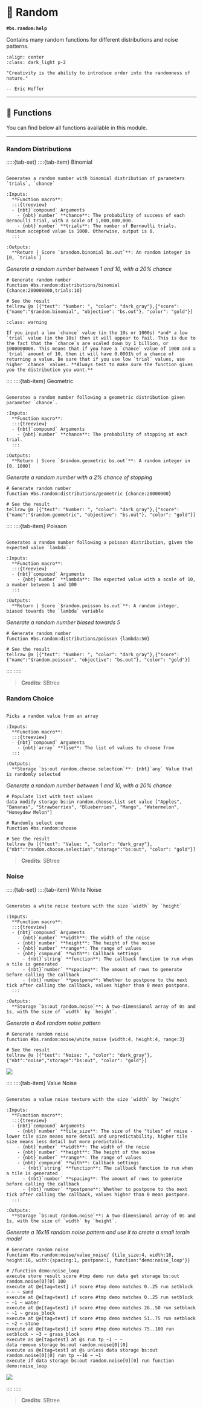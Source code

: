 # 🎲 Random

**`#bs.random:help`**

Contains many random functions for different distributions and noise patterns.

```{image} /_imgs/modules/random.png
:align: center
:class: dark_light p-2
```

```{epigraph}
"Creativity is the ability to introduce order into the randomness of nature."

-- Eric Hoffer
```

---

## 🔧 Functions

You can find below all functions available in this module.

---

### Random Distributions

:::::{tab-set}
::::{tab-item} Binomial

```{function} #bs.random:distributions/binomial {chance:<chance>,trials:<trials>}

Generates a random number with binomial distribution of parameters `trials`, `chance`

:Inputs:
  **Function macro**:
  :::{treeview}
  - {nbt}`compound` Arguments
    - {nbt}`number` **chance**: The probability of success of each Bernoulli trial, with a scale of 1,000,000,000.
    - {nbt}`number` **trials**: The number of Bernoulli trials. Maximum accepted value is 1000. Otherwise, output is 0.
  :::

:Outputs:
  **Return | Score `$random.binomial bs.out`**: An random integer in [0, `trials`]
```

*Generate a random number between 1 and 10, with a 20% chance*

```mcfunction
# Generate random number
function #bs.random:distributions/binomial {chance:200000000,trials:10}

# See the result
tellraw @a [{"text": "Number: ", "color": "dark_gray"},{"score":{"name":"$random.binomial", "objective": "bs.out"}, "color": "gold"}]
```

```{admonition} Low chance values appear to fail
:class: warning

If you input a low `chance` value (in the 10s or 1000s) *and* a low `trial` value (in the 10s) then it will appear to fail. This is due to the fact that the `chance`s are scaled down by 1 billion, or 1000000000. This means that if you have a `chance` value of 1000 and a `trial` amount of 10, then it will have 0.0001% of a chance of returning a value. Be sure that if you use low `trial` values, use higher `chance` values. **Always test to make sure the function gives you the distribution you want.**
```

::::
::::{tab-item} Geometric

```{function} #bs.random:distributions/geometric {chance:<chance>}

Generates a random number following a geometric distribution given parameter `chance`.

:Inputs:
  **Function macro**:
  :::{treeview}
  - {nbt}`compound` Arguments
    - {nbt}`number` **chance**: The probability of stopping at each trial.
  :::

:Outputs:
  **Return | Score `$random.geometric bs.out`**: A random integer in [0, 1000]
```

*Generate a random number with a 2% chance of stopping*

```mcfunction
# Generate random number
function #bs.random:distributions/geometric {chance:20000000}

# See the result
tellraw @a [{"text": "Number: ", "color": "dark_gray"},{"score":{"name":"$random.geometric", "objective": "bs.out"}, "color": "gold"}]
```

::::
::::{tab-item} Poisson

```{function} #bs.random:distributions/poisson {lambda:<lambda>}

Generates a random number following a poisson distribution, given the expected value `lambda`.

:Inputs:
  **Function macro**:
  :::{treeview}
  - {nbt}`compound` Arguments
    - {nbt}`number` **lambda**: The expected value with a scale of 10, a number between 1 and 100
  :::

:Outputs:
  **Return | Score `$random.poisson bs.out`**: A random integer, biased towards the `lambda` variable
```

*Generate a random number biased towards 5*

```mcfunction
# Generate random number
function #bs.random:distributions/poisson {lambda:50}

# See the result
tellraw @a [{"text": "Number: ", "color": "dark_gray"},{"score":{"name":"$random.poisson", "objective": "bs.out"}, "color": "gold"}]
```

::::
:::::

> **Credits**: SBtree

### Random Choice

```{function} #bs.random:choose

Picks a random value from an array

:Inputs:
  **Function macro**:
  :::{treeview}
  - {nbt}`compound` Arguments
    - {nbt}`array` **lise**: The list of values to choose from
  :::

:Outputs:
  **Storage `bs:out random.choose.selection`**: {nbt}`any` Value that is randomly selected
```

*Generate a random number between 1 and 10, with a 20% chance*

```mcfunction
# Populate list with test values
data modify storage bs:in random.choose.list set value ["Apples", "Bananas", "Strawberries", "Blueberries", "Mango", "Watermelon", "Honeydew Melon"]

# Randomly select one
function #bs.random:choose

# See the result
tellraw @a [{"text": "Value: ", "color": "dark_gray"},{"nbt":"random.choose.selection","storage":"bs:out", "color": "gold"}]
```

> **Credits**: SBtree

### Noise

:::::{tab-set}
::::{tab-item} White Noise

```{function} #bs.random:noise/white_noise {width:<width>,height:<height>,with:{}}

Generates a white noise texture with the size `width` by `height`

:Inputs:
  **Function macro**:
  :::{treeview}
  - {nbt}`compound` Arguments
    - {nbt}`number` **width**: The width of the noise
    - {nbt}`number` **height**: The height of the noise
    - {nbt}`number` **range**: The range of values
    - {nbt}`compound` **with**: Callback settings
      - {nbt}`string` **function**: The callback function to run when a tile is generated
      - {nbt}`number` **spacing**: The amount of rows to generate before calling the callback
      - {nbt}`number` **postpone**: Whether to postpone to the next tick after calling the callback, values higher than 0 mean postpone.
  :::

:Outputs:
  **Storage `bs:out random.noise`**: A two-dimensional array of 0s and 1s, with the size of `width` by `height`.
```

*Generate a 4x4 random noise pattern*

```mcfunction
# Generate random noise
function #bs.random:noise/white_noise {width:4, height:4, range:3}

# See the result
tellraw @a [{"text": "Noise: ", "color": "dark_gray"},{"nbt":"noise","storage":"bs:out", "color": "gold"}]
```

![](/_imgs/modules/random/white_noise.jpeg)

::::
::::{tab-item} Value Noise

```{function} #bs.random:noise/value_noise {width:<width>,height:<height>,with:{}}

Generates a value noise texture with the size `width` by `height`

:Inputs:
  **Function macro**:
  :::{treeview}
  - {nbt}`compound` Arguments
    - {nbt}`number` **tile_size**: The size of the "tiles" of noise - lower tile size means more detail and unpredictability, higher tile size means less detail but more predictable.
    - {nbt}`number` **width**: The width of the noise
    - {nbt}`number` **height**: The height of the noise
    - {nbt}`number` **range**: The range of values
    - {nbt}`compound` **with**: Callback settings
      - {nbt}`string` **function**: The callback function to run when a tile is generated
      - {nbt}`number` **spacing**: The amount of rows to generate before calling the callback
      - {nbt}`number` **postpone**: Whether to postpone to the next tick after calling the callback, values higher than 0 mean postpone.
  :::

:Outputs:
  **Storage `bs:out random.noise`**: A two-dimensional array of 0s and 1s, with the size of `width` by `height`.
```

*Generate a 16x16 random noise pattern and use it to create a small terain model*

```mcfunction
# Generate random noise
function #bs.random:noise/value_noise/ {tile_size:4, width:16, height:16, with:{spacing:1, postpone:1, function:"demo:noise_loop"}}

# /function demo:noise_loop
execute store result score #tmp demo run data get storage bs:out random.noise[0][0] 100
execute at @e[tag=test] if score #tmp demo matches 0..25 run setblock ~ ~ ~ sand
execute at @e[tag=test] if score #tmp demo matches 0..25 run setblock ~ ~1 ~ water
execute at @e[tag=test] if score #tmp demo matches 26..50 run setblock ~ ~1 ~ grass_block
execute at @e[tag=test] if score #tmp demo matches 51..75 run setblock ~ ~2 ~ stone
execute at @e[tag=test] if score #tmp demo matches 75..100 run setblock ~ ~3 ~ grass_block
execute as @e[tag=test] at @s run tp ~1 ~ ~
data remove storage bs:out random.noise[0][0]
execute as @e[tag=test] at @s unless data storage bs:out random.noise[0][0] run tp ~-16 ~ ~1
execute if data storage bs:out random.noise[0][0] run function demo:noise_loop
```

![](/_imgs/modules/random/value_noise.jpeg)

::::
:::::

> **Credits**: SBtree